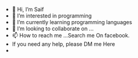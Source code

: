 - 👋 Hi, I’m Saif 
- 👀 I’m interested in programming 
- 🌱 I’m currently learning programming languages 
- 💞️ I’m looking to collaborate on ...
- 📫 How to reach me ...Search me On facebook.
- If you need any help, please DM me Here
- 
<!---
Saif-800/Saif-800 is a ✨ special ✨ repository because its `README.md` (this file) appears on your GitHub profile.
You can click the Preview link to take a look at your changes.
--->
